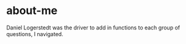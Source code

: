 # about-me

Daniel Logerstedt was the driver to add in functions to each group of questions, I navigated.
